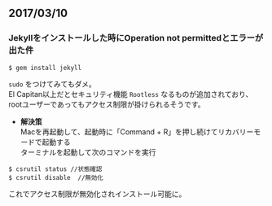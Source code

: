 ## 2017/03/10  
### Jekyllをインストールした時にOperation not permittedとエラーが出た件
```
$ gem install jekyll
```
`sudo` をつけてみてもダメ。  
El Capitan以上だとセキュリティ機能 `Rootless` なるものが追加されており、rootユーザーであってもアクセス制限が掛けられるそうです。  
  
- __解決策__  
Macを再起動して、起動時に「Command + R」を押し続けてリカバリーモードで起動する  
ターミナルを起動して次のコマンドを実行  
```
$ csrutil status //状態確認
$ csrutil disable  //無効化
```
これでアクセス制限が無効化されインストール可能に。